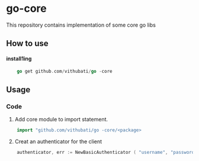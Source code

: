 # go-core

This repository contains implementation of some core go libs

## How to use

#### install1ing

```go
    go get github.com/vithubati/go -core
```

## Usage

### Code

1. Add core module to import statement.

```go
    import "github.com/vithubati/go -core/<package>
```

2. Creat an authenticator for the client

```go
    authenticator, err := NewBasicAuthenticator ( "username", "password")
```

